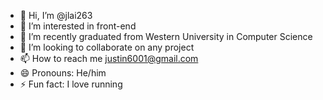 - 👋 Hi, I’m @jlai263
- 👀 I’m interested in front-end
- 🌱 I’m recently graduated from Western University in Computer Science
- 💞️ I’m looking to collaborate on any project
- 📫 How to reach me justin6001@gmail.com
- 😄 Pronouns: He/him
- ⚡ Fun fact: I love running

<!---
jlai263/jlai263 is a ✨ special ✨ repository because its `README.md` (this file) appears on your GitHub profile.
You can click the Preview link to take a look at your changes.
--->
